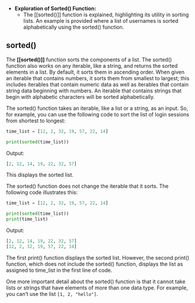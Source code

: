 - **Exploration of Sorted() Function:**
	- The [[sorted()]] function is explained, highlighting its utility in sorting lists. An example is provided where a list of usernames is sorted alphabetically using the sorted() function.

## sorted()

The **[[sorted()]]** function sorts the components of a list. The sorted() function also works on any iterable, like a string, and returns the sorted elements in a list. By default, it sorts them in ascending order. When given an iterable that contains numbers, it sorts them from smallest to largest; this includes iterables that contain numeric data as well as iterables that contain string data beginning with numbers. An iterable that contains strings that begin with alphabetic characters will be sorted alphabetically.

The sorted() function takes an iterable, like a list or a string, as an input. So, for example, you can use the following code to sort the list of login sessions from shortest to longest:

```python
time_list = [12, 2, 32, 19, 57, 22, 14]

print(sorted(time_list))
```
Output:
```python
[2, 12, 14, 19, 22, 32, 57]
```

This displays the sorted list. 

The sorted() function does not change the iterable that it sorts. The following code illustrates this:

```python
time_list = [12, 2, 32, 19, 57, 22, 14]

print(sorted(time_list))
print(time_list)
```
Output:
```python
[2, 12, 14, 19, 22, 32, 57] 
[12, 2, 32, 19, 57, 22, 14]
```

The first print() function displays the sorted list. However, the second print() function, which does not include the sorted() function, displays the list as assigned to time_list in the first line of code.

One more important detail about the sorted() function is that it cannot take lists or strings that have elements of more than one data type. For example, you can’t use the list `[1, 2, "hello"]`.
